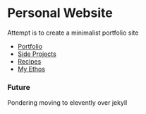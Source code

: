 # Personal Website
Attempt is to create a minimalist portfolio site
* [Portfolio](https://maxduggan.com/)
* [Side Projects](https://maxduggan.com/play)
* [Recipes](https://maxduggan.com/recipes)
* [My Ethos](https://maxduggan.com/ethos)

### Future
Pondering moving to elevently over jekyll
